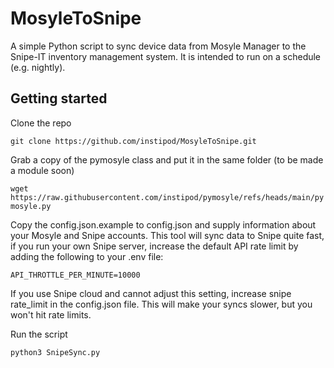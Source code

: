 # MosyleToSnipe
A simple Python script to sync device data from Mosyle Manager to the Snipe-IT inventory management system.
It is intended to run on a schedule (e.g. nightly).

## Getting started
Clone the repo

`git clone https://github.com/instipod/MosyleToSnipe.git`

Grab a copy of the pymosyle class and put it in the same folder (to be made a module soon)

`wget https://raw.githubusercontent.com/instipod/pymosyle/refs/heads/main/pymosyle.py`

Copy the config.json.example to config.json and supply information about your Mosyle and Snipe accounts.
This tool will sync data to Snipe quite fast, if you run your own Snipe server, increase the default API rate limit by adding the following to your .env file:

`API_THROTTLE_PER_MINUTE=10000`

If you use Snipe cloud and cannot adjust this setting, increase snipe rate_limit in the config.json file.  This will make your syncs slower, but you won't hit rate limits.

Run the script

`python3 SnipeSync.py`